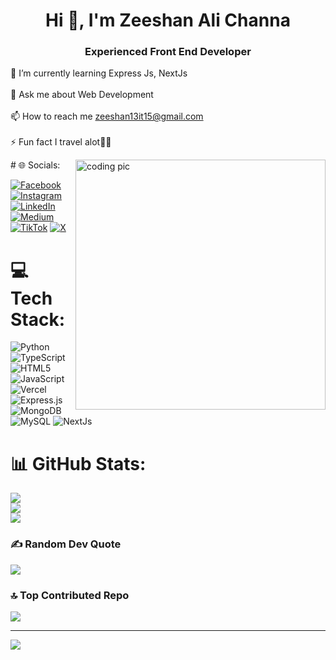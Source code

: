 <h1 align="center">Hi 👋, I'm Zeeshan Ali Channa</h1>
<h3 align="center">Experienced Front End Developer</h3>

🌱 I’m currently learning Express Js, NextJs<br><br>💬 Ask me about Web Development<br><br>📫 How to reach me zeeshan13it15@gmail.com<br><br>⚡ Fun fact I travel alot🐱‍🏍

<img align="right" alt="coding pic" width="400px" src="https://cdn.dribbble.com/users/926537/screenshots/4502924/python-2.gif" style="z-index:-1">
 # 🌐 Socials:

[![Facebook](https://img.shields.io/badge/Facebook-%231877F2.svg?logo=Facebook&logoColor=white)](https://www.facebook.com/profile.php?id=100005178674597&mibextid=ZbWKwL) [![Instagram](https://img.shields.io/badge/Instagram-%23E4405F.svg?logo=Instagram&logoColor=white)](https://instagram.com/zeeshanalichanna) [![LinkedIn](https://img.shields.io/badge/LinkedIn-%230077B5.svg?logo=linkedin&logoColor=white)](https://www.linkedin.com/in/zeeshan-ali-channa/) [![Medium](https://img.shields.io/badge/Medium-12100E?logo=medium&logoColor=white)](https://medium.com/@zeeshan13it15) [![TikTok](https://img.shields.io/badge/TikTok-%23000000.svg?logo=TikTok&logoColor=white)](https://tiktok.com/@channazeeshan) [![X](https://img.shields.io/badge/X-black.svg?logo=X&logoColor=white)](https://twitter.com/ZeeshanAliChana) 


# 💻 Tech Stack:
![Python](https://img.shields.io/badge/python-3670A0?style=flat-square&logo=python&logoColor=ffdd54) ![TypeScript](https://img.shields.io/badge/typescript-%23007ACC.svg?style=flat-square&logo=typescript&logoColor=white) ![HTML5](https://img.shields.io/badge/html5-%23E34F26.svg?style=flat-square&logo=html5&logoColor=white) ![JavaScript](https://img.shields.io/badge/javascript-%23323330.svg?style=flat-square&logo=javascript&logoColor=%23F7DF1E) ![Vercel](https://img.shields.io/badge/vercel-%23000000.svg?style=flat-square&logo=vercel&logoColor=white) ![Express.js](https://img.shields.io/badge/express.js-%23404d59.svg?style=flat-square&logo=express&logoColor=%2361DAFB) ![MongoDB](https://img.shields.io/badge/MongoDB-%234ea94b.svg?style=flat-square&logo=mongodb&logoColor=white) ![MySQL](https://img.shields.io/badge/mysql-%2300000f.svg?style=flat-square&logo=mysql&logoColor=white) ![NextJs](https://img.shields.io/badge/NextJs-%2300000f.svg?style=flat-square&logo=mysql&logoColor=white)
# 📊 GitHub Stats:

![](https://github-readme-stats.vercel.app/api?username=Channa-Zeeshan&theme=dark&hide_border=false&include_all_commits=false&count_private=false)<br/>
![](https://github-readme-streak-stats.herokuapp.com/?user=Channa-Zeeshan&theme=dark&hide_border=false)<br/>
![](https://github-readme-stats.vercel.app/api/top-langs/?username=Channa-Zeeshan&theme=dark&hide_border=false&include_all_commits=false&count_private=false&layout=compact)


### ✍️ Random Dev Quote
![](https://quotes-github-readme.vercel.app/api?type=vetical&theme=radical)

### 🔝 Top Contributed Repo
![](https://github-contributor-stats.vercel.app/api?username=Channa-Zeeshan&limit=5&theme=dark&combine_all_yearly_contributions=true)

---
[![](https://visitcount.itsvg.in/api?id=Channa-Zeeshan&icon=2&color=1)](https://visitcount.itsvg.in)

<!-- Proudly created with GPRM ( https://gprm.itsvg.in ) -->
